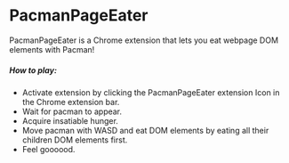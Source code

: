 # PacmanPageEater

PacmanPageEater is a Chrome extension that lets you eat webpage DOM elements with Pacman!

##### How to play: 
* Activate extension by clicking the PacmanPageEater extension Icon in the Chrome extension bar.
* Wait for pacman to appear.
* Acquire insatiable hunger.
* Move pacman with WASD and eat DOM elements by eating all their children DOM elements first.
* Feel goooood.
